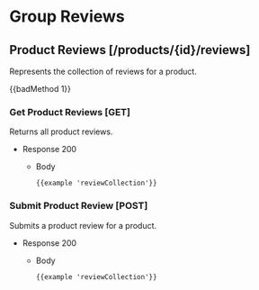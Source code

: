 # Group Reviews

## Product Reviews [/products/{id}/reviews]

Represents the collection of reviews for a product.

{{badMethod 1}}

### Get Product Reviews [GET]

Returns all product reviews.

+ Response 200

  + Body

        {{example 'reviewCollection'}}

### Submit Product Review [POST]

Submits a product review for a product.

+ Response 200

  + Body

        {{example 'reviewCollection'}}
